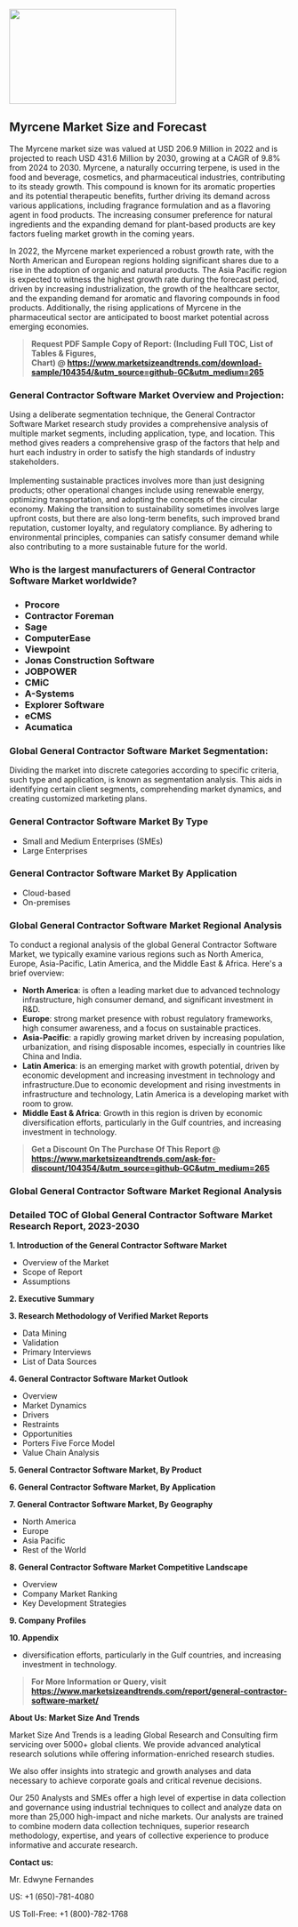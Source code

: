 <p><img class="alignnone size-medium wp-image-20088" src="https://ffe5etoiles.com/wp-content/uploads/2024/12/MST1-300x171.png" alt="" width="300" height="171" /></p><h2>Myrcene Market Size and Forecast</h2><p>The Myrcene market size was valued at USD 206.9 Million in 2022 and is projected to reach USD 431.6 Million by 2030, growing at a CAGR of 9.8% from 2024 to 2030. Myrcene, a naturally occurring terpene, is used in the food and beverage, cosmetics, and pharmaceutical industries, contributing to its steady growth. This compound is known for its aromatic properties and its potential therapeutic benefits, further driving its demand across various applications, including fragrance formulation and as a flavoring agent in food products. The increasing consumer preference for natural ingredients and the expanding demand for plant-based products are key factors fueling market growth in the coming years.</p><p>In 2022, the Myrcene market experienced a robust growth rate, with the North American and European regions holding significant shares due to a rise in the adoption of organic and natural products. The Asia Pacific region is expected to witness the highest growth rate during the forecast period, driven by increasing industrialization, the growth of the healthcare sector, and the expanding demand for aromatic and flavoring compounds in food products. Additionally, the rising applications of Myrcene in the pharmaceutical sector are anticipated to boost market potential across emerging economies.</p></p><blockquote id="" class=""><strong>Request PDF Sample Copy of Report: (Including Full TOC, List of Tables &amp; Figures, Chart)&nbsp;@&nbsp;<strong><a href="https://www.marketsizeandtrends.com/download-sample/104354/&utm_source=github-GC&utm_medium=265" target="_blank">https://www.marketsizeandtrends.com/download-sample/104354/&utm_source=github-GC&utm_medium=265</a></strong></strong></blockquote><h3 id="" class="">General Contractor Software Market&nbsp;Overview and Projection:</h3><p id="" class="">Using a deliberate segmentation technique, the General Contractor Software Market research study provides a comprehensive analysis of multiple market segments, including application, type, and location. This method gives readers a comprehensive grasp of the factors that help and hurt each industry in order to satisfy the high standards of industry stakeholders. <br /> <br />Implementing sustainable practices involves more than just designing products; other operational changes include using renewable energy, optimizing transportation, and adopting the concepts of the circular economy. Making the transition to sustainability sometimes involves large upfront costs, but there are also long-term benefits, such improved brand reputation, customer loyalty, and regulatory compliance. By adhering to environmental principles, companies can satisfy consumer demand while also contributing to a more sustainable future for the world.</p><h3 id="" class="">Who is the largest manufacturers of&nbsp;General Contractor Software Market worldwide?</h3><h3 class=""><p><ul><li>Procore </li><li> Contractor Foreman </li><li> Sage </li><li> ComputerEase </li><li> Viewpoint </li><li> Jonas Construction Software </li><li> JOBPOWER </li><li> CMiC </li><li> A-Systems </li><li> Explorer Software </li><li> eCMS </li><li> Acumatica</li></ul></p></h3><h3 id="" class="">Global&nbsp;General Contractor Software Market Segmentation:</h3><p id="" class="">Dividing the market into discrete categories according to specific criteria, such type and application, is known as segmentation analysis. This aids in identifying certain client segments, comprehending market dynamics, and creating customized marketing plans.</p><h3 id="" class="">General Contractor Software Market&nbsp;By Type</h3><p><p><ul><li>Small and Medium Enterprises (SMEs) </li><li> Large Enterprises</p></li></ul></p></p><h3 id="" class="">General Contractor Software Market&nbsp;By Application</h3><p class=""><p><ul><li>Cloud-based </li><li> On-premises</li></ul></p></p><h3 id="" class="">Global General Contractor Software Market Regional Analysis</h3><p id="" class="">To conduct a regional analysis of the global General Contractor Software Market, we typically examine various regions such as North America, Europe, Asia-Pacific, Latin America, and the Middle East &amp; Africa. Here's a brief overview:</p><ul><li><strong>North America</strong>: is often a leading market due to advanced technology infrastructure, high consumer demand, and significant investment in R&amp;D.</li><li><strong>Europe</strong>: strong market presence with robust regulatory frameworks, high consumer awareness, and a focus on sustainable practices.</li><li><strong>Asia-Pacific</strong>: a rapidly growing market driven by increasing population, urbanization, and rising disposable incomes, especially in countries like China and India.</li><li><strong>Latin America</strong>: is an emerging market with growth potential, driven by economic development and increasing investment in technology and infrastructure.Due to economic development and rising investments in infrastructure and technology, Latin America is a developing market with room to grow.</li><li><strong>Middle East &amp; Africa</strong>: Growth in this region is driven by economic diversification efforts, particularly in the Gulf countries, and increasing investment in technology.</li></ul><blockquote id="" class=""><strong>Get a Discount On The Purchase Of This Report @ <strong><a href="https://www.marketsizeandtrends.com/ask-for-discount/104354/&utm_source=github-GC&utm_medium=265" target="_blank">https://www.marketsizeandtrends.com/ask-for-discount/104354/&utm_source=github-GC&utm_medium=265</a></strong></strong></blockquote><h3 id="" class="">Global General Contractor Software Market Regional Analysis</h3><h3 id="" class="">Detailed TOC of Global General Contractor Software Market Research Report, 2023-2030</h3><p id="" class=""><strong>1. Introduction of the General Contractor Software Market</strong></p><ul><li>Overview of the Market</li><li>Scope of Report</li><li>Assumptions</li></ul><p id="" class=""><strong>2. Executive Summary</strong></p><p id="" class=""><strong>3. Research Methodology of Verified Market Reports</strong></p><ul><li>Data Mining</li><li>Validation</li><li>Primary Interviews</li><li>List of Data Sources</li></ul><p id="" class=""><strong>4. General Contractor Software Market Outlook</strong></p><ul><li>Overview</li><li>Market Dynamics</li><li>Drivers</li><li>Restraints</li><li>Opportunities</li><li>Porters Five Force Model</li><li>Value Chain Analysis</li></ul><p id="" class=""><strong>5. General Contractor Software Market, By Product</strong></p><p id="" class=""><strong>6. General Contractor Software Market, By Application</strong></p><p id="" class=""><strong>7. General Contractor Software Market, By Geography</strong></p><ul><li>North America</li><li>Europe</li><li>Asia Pacific</li><li>Rest of the World</li></ul><p id="" class=""><strong>8. General Contractor Software Market Competitive Landscape</strong></p><ul><li>Overview</li><li>Company Market Ranking</li><li>Key Development Strategies</li></ul><p id="" class=""><strong>9. Company Profiles</strong></p><p id="" class=""><strong>10. Appendix</strong></p><ul><li>diversification efforts, particularly in the Gulf countries, and increasing investment in technology.</li></ul><blockquote id="" class=""><strong>For More Information or Query, visit <strong><strong><a href="https://www.marketsizeandtrends.com/report/general-contractor-software-market/" target="_blank">https://www.marketsizeandtrends.com/report/general-contractor-software-market/</a></strong></strong></strong></blockquote><p id="" class=""><strong>About Us: Market Size And Trends</strong></p><p id="" class="">Market Size And Trends is a leading Global Research and Consulting firm servicing over 5000+ global clients. We provide advanced analytical research solutions while offering information-enriched research studies.</p><p id="" class="">We also offer insights into strategic and growth analyses and data necessary to achieve corporate goals and critical revenue decisions.</p><p id="" class="">Our 250 Analysts and SMEs offer a high level of expertise in data collection and governance using industrial techniques to collect and analyze data on more than 25,000 high-impact and niche markets. Our analysts are trained to combine modern data collection techniques, superior research methodology, expertise, and years of collective experience to produce informative and accurate research.</p><p id="" class=""><strong>Contact us:</strong></p><p id="" class="">Mr. Edwyne Fernandes</p><p id="" class="">US: +1 (650)-781-4080</p><p id="" class="">US Toll-Free: +1 (800)-782-1768</p>
